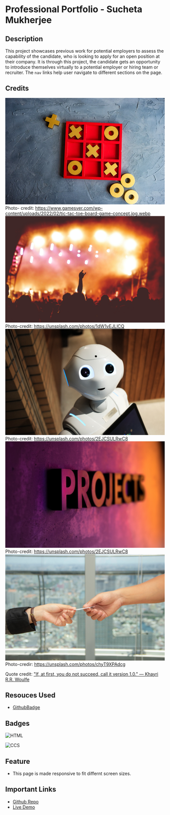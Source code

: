 # Professional Portfolio - Sucheta Mukherjee

## Description

This project showcases previous work for potential employers to assess the capability of the candidate, who is looking to apply for an open position at their company. It is through this project, the candidate gets an opportunity to introduce themselves virtually to a potential employer or hiring team or recruiter. The `nav` links help user navigate to different sections on the page.

## Credits

![tictactoeboard](./assets/images/tic-tac-toe-board-game-concept.jpg.webp)
Photo- credit: https://www.gamesver.com/wp-content/uploads/2022/02/tic-tac-toe-board-game-concept.jpg.webp
![BookMyEvents](./assets/images/lee-blanchflower-1dW1vEJLlCQ-unsplash.jpg)
Photo-credit: https://unsplash.com/photos/1dW1vEJLlCQ
![BooleBots](./assets/images/alex-knight-2EJCSULRwC8-unsplash.jpg)
Photo-credit: https://unsplash.com/photos/2EJCSULRwC8
![placeHolder](./assets/images/octavian-dan-b21Ty33CqVs-unsplash.jpg)
Photo-credit: https://unsplash.com/photos/2EJCSULRwC8
![businessCard](./assets/images/van-tay-media-chyT9XPAdcg-unsplash.jpg)
Photo-credir: https://unsplash.com/photos/chyT9XPAdcg

Quote credit:
["If, at first, you do not succeed, call it version 1.0." ― Khayri R.R. Woulfe](https://techvify-software.com/35-best-coding-programming-quotes/)

## Resouces Used

- [GithubBadge](https://github.com/alexandresanlim/Badges4-README.md-Profile)

## Badges

![HTML](https://img.shields.io/badge/HTML5-E34F26?style=for-the-badge&logo=html5&logoColor=white)

![CCS](https://img.shields.io/badge/CSS3-1572B6?style=for-the-badge&logo=css3&logoColor=white)

## Feature

- This page is made responsive to fit differnt screen sizes.

## Important Links

- [Github Repo](https://github.com/sucheta90/professional_portfolio)
- [Live Demo]()

